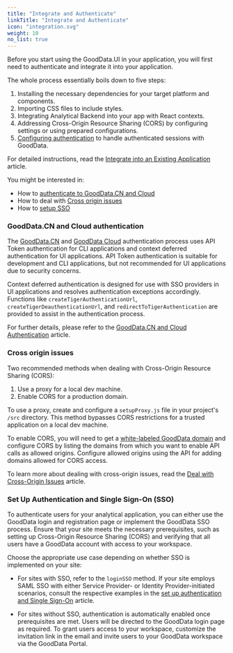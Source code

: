 ```yaml
---
title: "Integrate and Authenticate"
linkTitle: "Integrate and Authenticate"
icon: "integration.svg"
weight: 10
no_list: true
---
```


Before you start using the GoodData.UI in your application, you will first need to authenticate and integrate it into your application.

The whole process essentially boils down to five steps:

1. Installing the necessary dependencies for your target platform and components.
2. Importing CSS files to include styles.
3. Integrating Analytical Backend into your app with React contexts.
4. Addressing Cross-Origin Resource Sharing (CORS) by configuring settings or using prepared configurations.
5. [Configuring authentication](./cn_and_cloud_authentication/) to handle authenticated sessions with GoodData.

For detailed instructions, read the [Integrate into an Existing Application](./cn_and_cloud_integration/) article.


You might be interested in:
- How to [authenticate to GoodData.CN and Cloud](./cn_and_cloud_authentication/)
- How to deal with [Cross origin issues](./cross_origin_issues/)
- How to [setup SSO](./platform_authentication_and_sso/)



### GoodData.CN and Cloud authentication

The [GoodData.CN](https://www.gooddata.com/developers/cloud-native/doc/cloud/deploy-and-install/cloud-native/) and [GoodData Cloud](https://www.gooddata.com/developers/cloud-native/doc/cloud/deploy-and-install/cloud/) authentication process uses API Token authentication for CLI applications and context deferred authentication for UI applications. API Token authentication is suitable for development and CLI applications, but not recommended for UI applications due to security concerns. 

Context deferred authentication is designed for use with SSO providers in UI applications and resolves authentication exceptions accordingly. Functions like `createTigerAuthenticationUrl`, `createTigerDeauthenticationUrl`, and `redirectToTigerAuthentication` are provided to assist in the authentication process.

For further details, please refer to the [GoodData.CN and Cloud Authentication](./cn_and_cloud_authentication/) article.


### Cross origin issues

Two recommended methods when dealing with Cross-Origin Resource Sharing (CORS):

1. Use a proxy for a local dev machine.
2. Enable CORS for a production domain.

To use a proxy, create and configure a `setupProxy.js` file in your project's `/src` directory. This method bypasses CORS restrictions for a trusted application on a local dev machine.

To enable CORS, you will need to get a [white-labeled GoodData domain](https://www.gooddata.com/developers/cloud-native/doc/cloud/customize-appearance/white-label-your-organization/) and configure CORS by listing the domains from which you want to enable API calls as allowed origins. Configure allowed origins using the API for adding domains allowed for CORS access.

To learn more about dealing with cross-origin issues, read the [Deal with Cross-Origin Issues](./cross_origin_issues/) article.

### Set Up Authentication and Single Sign-On (SSO)

To authenticate users for your analytical application, you can either use the GoodData login and registration page or implement the GoodData SSO process. Ensure that your site meets the necessary prerequisites, such as setting up Cross-Origin Resource Sharing (CORS) and verifying that all users have a GoodData account with access to your workspace.

Choose the appropriate use case depending on whether SSO is implemented on your site:

- For sites with SSO, refer to the `loginSSO` method. If your site employs SAML SSO with either Service Provider- or Identity Provider-initiated scenarios, consult the respective examples in the [set up authentication and Single Sign-On](./platform_authentication_and_sso/) article.

- For sites without SSO, authentication is automatically enabled once prerequisites are met. Users will be directed to the GoodData login page as required. To grant users access to your workspace, customize the invitation link in the email and invite users to your GoodData workspace via the GoodData Portal.
